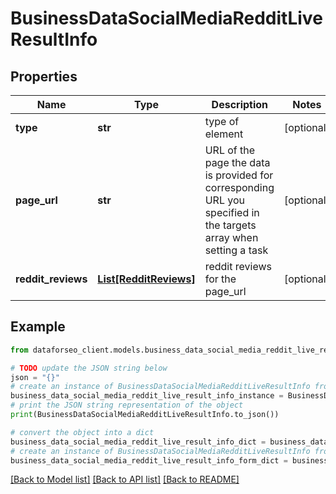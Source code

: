 # BusinessDataSocialMediaRedditLiveResultInfo


## Properties

Name | Type | Description | Notes
------------ | ------------- | ------------- | -------------
**type** | **str** | type of element | [optional] 
**page_url** | **str** | URL of the page the data is provided for corresponding URL you specified in the targets array when setting a task | [optional] 
**reddit_reviews** | [**List[RedditReviews]**](RedditReviews.md) | reddit reviews for the page_url | [optional] 

## Example

```python
from dataforseo_client.models.business_data_social_media_reddit_live_result_info import BusinessDataSocialMediaRedditLiveResultInfo

# TODO update the JSON string below
json = "{}"
# create an instance of BusinessDataSocialMediaRedditLiveResultInfo from a JSON string
business_data_social_media_reddit_live_result_info_instance = BusinessDataSocialMediaRedditLiveResultInfo.from_json(json)
# print the JSON string representation of the object
print(BusinessDataSocialMediaRedditLiveResultInfo.to_json())

# convert the object into a dict
business_data_social_media_reddit_live_result_info_dict = business_data_social_media_reddit_live_result_info_instance.to_dict()
# create an instance of BusinessDataSocialMediaRedditLiveResultInfo from a dict
business_data_social_media_reddit_live_result_info_form_dict = business_data_social_media_reddit_live_result_info.from_dict(business_data_social_media_reddit_live_result_info_dict)
```
[[Back to Model list]](../README.md#documentation-for-models) [[Back to API list]](../README.md#documentation-for-api-endpoints) [[Back to README]](../README.md)



